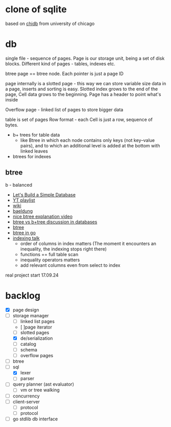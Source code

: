 # clone of sqlite

based on [chidb](http://chi.cs.uchicago.edu/chidb/index.html) from university of chicago

# db
single file - sequence of pages. Page is our storage unit, being a set of disk blocks. Different kind of pages - tables, indexes etc.

btree page == btree node. Each pointer is just a page ID

page internally is a slotted page - this way we can store variable size data in a page, inserts and sorting is easy. Slotted index grows to the end of the page, Cell data grows to the beginning. Page has a header to point what's inside

Overflow page - linked list of pages to store bigger data

table is set of pages
Row format - each Cell is just a row, sequence of bytes.



* b+ trees for table data
    *  like Btree in which each node contains only keys (not key–value pairs), and to which an additional level is added at the bottom with linked leaves
* btrees for indexes

## btree

b - balanced

* [Let's Build a Simple Database](https://cstack.github.io/db_tutorial/)
* [YT playlist](https://www.youtube.com/playlist?list=PLA5Lqm4uh9Bbq-E0ZnqTIa8LRaL77ica6)
* [wiki](https://en.wikipedia.org/wiki/B-tree)
* [baeldung](https://www.baeldung.com/cs/b-tree-data-structure)
* [nice btree explanation video](https://www.youtube.com/watch?v=SI6E4Ma2ddg)
* [btree vs b+tree discussion in databases](https://www.youtube.com/watch?v=UzHl2VzyZS4)
* [btree](https://ayende.com/blog/162945/b-trees-and-why-i-love-them-part-i)
* [btree in go](https://www.cloudcentric.dev/implementing-a-b-tree-in-go/) 
* [indexing talk](https://www.youtube.com/watch?v=HubezKbFL7E)
    * order of columns in index matters (The moment it encounters an inequality, the indexing stops right there)
    * functions == full table scan
    * inequality operators matters
    * add relevant columns even from select to index

real project start 17.09.24

# backlog
* [x] page design
* [ ] storage manager
    * [ ] linked list pages
    * [ ]page iterator
    * [ ] slotted pages
    * [x] de/serialization
    * [ ] catalog
    * [ ] schema
    * [ ] overflow pages
* [ ] btree
* [ ] sql
    * [x] lexer
    * [ ] parser
* [ ] query planner (ast evaluator)
    * [ ] vm or tree walking
* [ ] concurrency
* [ ] client-server
    * [ ] protocol
    * [ ] protocol
* [ ] go stdlib db interface